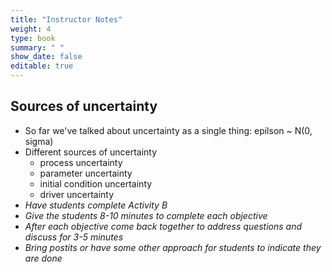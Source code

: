 ```yaml
---
title: "Instructor Notes"
weight: 4
type: book
summary: " "
show_date: false
editable: true
---
```


## Sources of uncertainty

- So far we've talked about uncertainty as a single thing: epilson ~ N(0, sigma)
- Different sources of uncertainty
  - process uncertainty
  - parameter uncertainty
  - initial condition uncertainty
  - driver uncertainty
- *Have students complete Activity B*
- *Give the students 8-10 minutes to complete each objective*
- *After each objective come back together to address questions and discuss for 3-5 minutes*
- *Bring postits or have some other approach for students to indicate they are done*
